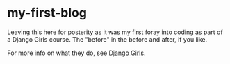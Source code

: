 # my-first-blog

Leaving this here for posterity as it was my first foray into coding as part of a Django Girls course. 
The "before" in the before and after, if you like.

For more info on what they do, see [Django Girls](https://djangogirls.org/).
